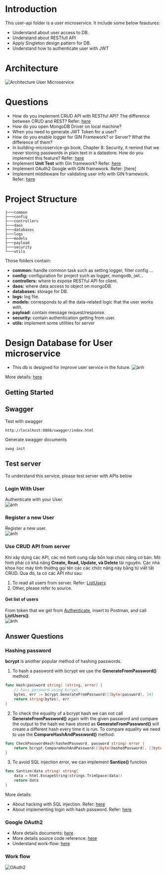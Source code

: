 # Introduction
This user-api folder is a user microservice. It include some below feautures:
* Understand about user access to DB.
* Understand about RESTfull API
* Apply Singleton design pattern for DB.
* Understand how to authenticate user with JWT

# Architecture
![Architecture User Microservice](./docs/images/architecture/go-architecture-layer.png)

# Questions
* How do you implement CRUD API with RESTful API? The difference between CRUD and REST? Refer: [here](https://hevodata.com/learn/crud-vs-rest/)
* How do you open MongoDB Driver on local machine?
* When you need to generate JWT Token for a user?
* How do you enable logger for GIN Framework? or Server? What the difference of them?
* In building-microservice-go book, Chapter 8: Security, it remind that we never storing passwords in plain text in a datastore. How do you implement this feature? Refer: [here](#hashing-password)
* Implement **Unit Test** with Gin framework? Refer: [here](https://circleci.com/blog/gin-gonic-testing/)
* Implement OAuth2 Google with GIN framework. Refer: [here]
* Implement middleware for validating user info with GIN framework. Refer: [here](https://sosedoff.com/2014/12/21/gin-middleware.html)

# Project Structure
```
├───common
├───config
├───controllers
├───daos
├───databases
├───logs
├───models
├───payload
├───security
└───utils
```
Those folders contain:
* **common:** handle common task such as setting logger, filter config ...
* **config:** configuration for project such as logger, mongodb, jwt...
* **controllers:** where to expose RESTful API for client.
* **daos:** where data access to object on mongoDB.
* **databases:** storage for DB.
* **logs:** log file.
* **models:** corresponds to all the data-related logic that the user works with.
* **payload:** contain message request/response.
* **security:** contain authentication getting from user.
* **utils:** implement some utilities for server

# Design Database for User microservice
* This db is designed for improve user service in the future.
![ảnh](./docs/images/db/user-microservice-db-v3.png)

More details: [here](https://dbdiagram.io/d/62a44fa39921fe2a96e2f031)
## Getting Started



## Swagger
Test with swagger
```
http://localhost:8808/swagger/index.html
```

Generate swagger documents
```
swag init
```
## Test server
To understand this service, please test server with APIs below
### Login With User
Authenticate with your User.  
![ảnh](https://user-images.githubusercontent.com/50081052/170007415-33c77eeb-755a-4f99-821d-0fa804dec0c4.png)


### Register a new User
Register a new user.  
![ảnh](https://user-images.githubusercontent.com/50081052/170009455-3d0ec92e-3fb1-42d6-bcfc-845f9f5b2ff6.png)


### Use CRUD API from server
Khi xây dựng các API, các mô hình cung cấp bốn loại chức năng cơ bản. Mô hình phải có khả năng **Create, Read, Update, và Delete** tài nguyên. Các nhà khoa học máy tính thường gọi tên các các chức năng này bằng từ viết tắt CRUD. Qua đó, ta có các API như sau:
1. To read all users from server. Refer: [ListUsers](#get-list-of-users)
2. Other, please refer to source.
#### Get list of users
From token that we get from [Authenticate](#login-with-user), insert to Postman, and call **ListUsers()**.  
![ảnh](https://user-images.githubusercontent.com/50081052/170165272-ff2aa5b2-d15d-44dc-8bad-13230bd2913f.png)


## Answer Questions
### Hashing password
**bcrypt** is another popular method of hashing passwords.  
1. To hash a password with bcrypt we use the **GenerateFromPassword()** method:
```go
func Hash(password string) (string, error) {
    // hass password using bcrypt
	bytes, err := bcrypt.GenerateFromPassword([]byte(password), 14)
	return string(bytes), err
}
```

2. To check the equality of a bcrypt hash we can not call **GenerateFromPassword()** again with the given password and compare the output to the hash we have stored as **GenerateFromPassword()** will create a different hash every time it is run. To compare equality we need to use the **CompareHashAndPassword()** method:
```go
func CheckPasswordHash(hashedPassword, password string) error {
	return bcrypt.CompareHashAndPassword([]byte(hashedPassword), []byte(password))
}
```

3. To avoid SQL injection error, we can implement **Santize()** function
```go
func Santize(data string) string{
	data = html.EscapeString(strings.TrimSpace(data))
	return data
}
```
More details:
* About hacking with SQL injection. Refer: [here](https://www.meisternote.com/app/note/uMUTsPEJzQbx/sql-injection)
* About implementing login with hash password. Refer: [here](https://www.meisternote.com/app/note/MKInhQGqLw4m/security-for-login)
### Google OAuth2 
* More details documents: [here](https://skarlso.github.io/2016/06/12/google-signin-with-go/#setup---oauth-client)
* More details source code reference: [here](https://github.com/Skarlso/google-oauth-go-sample)
* Understand work-flow: [here](https://viblo.asia/p/tim-hieu-doi-chut-ve-oauth2-eW65GvMLlDO)

### Work flow
![OAuth2](./docs/images/oauth2/work-flow-oauth2.png)